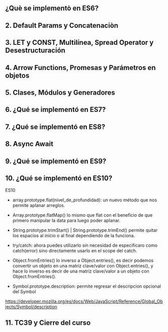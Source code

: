 ## ¿Què se implementò en ES6?

## 2. Default Params y Concatenaciòn

## 3. LET y CONST, Multilínea, Spread Operator y Desestructuración

## 4. Arrow Functions, Promesas y Parámetros en objetos  

## 5. Clases, Módulos y Generadores

## 6. ¿Qué se implementó en ES7?

## 7. ¿Qué se implementó en ES8?

## 8. Async Await

## 9. ¿Qué se implementó en ES9?

## 10. ¿Qué se implementó en ES10?

ES10

- array.prototype.flat(nivel_de_profundidad): un nuevo método que nos permite aplanar arreglos.

- Array.prototype.flatMap() lo mismo que flat con el beneficio de que primero manipular la data para luego poder aplanar.

- String.prototype.trimStart() | String.prototype.trimEnd() permite quitar los espacios al inicio o al final dependiendo de la funciona.

- try/catch: ahora puedes utilizarlo sin necesidad de especificaro como catch(error) sino directamente usarlo en el scope del catch.

- Object.fromEntries() lo inverso a Object.entries(), es decir podemos convertir un objeto en una matriz clave/valor con Object.entries(), y hace lo inverso es decir de una matriz clave/valor a un objeto con Object.fromEntries().

- Symbol.prototype.description: permite regresar el descripcion opcional del Symbol

https://developer.mozilla.org/es/docs/Web/JavaScript/Reference/Global_Objects/Symbol/description

## 11. TC39 y Cierre del curso

